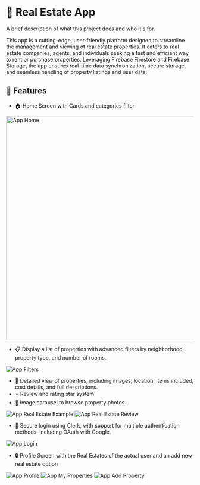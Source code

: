 # 🏡 Real Estate App

A brief description of what this project does and who it's for.

This app is a cutting-edge, user-friendly platform designed to streamline the management and viewing of real estate properties. It caters to real estate companies, agents, and individuals seeking a fast and efficient way to rent or purchase properties. Leveraging Firebase Firestore and Firebase Storage, the app ensures real-time data synchronization, secure storage, and seamless handling of property listings and user data.

## 🚀 Features

- 🏠 Home Screen with Cards and categories filter

<img src="./screenshots/home.jpg" alt="App Home" height="600"/>

- 📋 Display a list of properties with advanced filters by neighborhood, property type, and number of rooms.

![App Filters](./screenshots/filters.jpg)

- 📱 Detailed view of properties, including images, location, items included, cost details, and full descriptions.
- ⭐ Review and rating star system
- 🎠 Image carousel to browse property photos.

![App Real Estate Example](./screenshots/example.jpg)
![App Real Estate Review](./screenshots/review.jpg)

- 👤 Secure login using Clerk, with support for multiple authentication methods, including OAuth with Google.

![App Login](./screenshots/login.jpg)

- 🔒 Profile Screen with the Real Estates of the actual user and an add new real estate option

![App Profile](./screenshots/profile.jpg)
![App My Properties](./screenshots/myproperties.jpg)
![App Add Property](./screenshots/addproperty.jpg)
